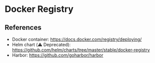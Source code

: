 # Docker Registry

## References

- Docker container: <https://docs.docker.com/registry/deploying/>
- Helm chart (:warning: Deprecated): <https://github.com/helm/charts/tree/master/stable/docker-registry>
- Harbor: <https://github.com/goharbor/harbor>
